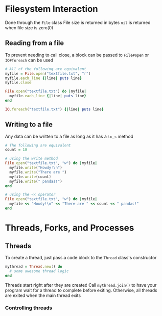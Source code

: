 # Filesystem Interaction
Done through the `File` class
File size is returned in bytes
`nil` is returned when file size is zero(0)
## Reading from a file
To prevent needing to call close, a block can be passed to `File#open` or `IO#foreach` can be used

```ruby
# All of the following are equivalent
myfile = File.open("textfile.txt", "r")
myfile.each_line {|line| puts line}
myfile.close

File.open("textfile.txt") do |myfile|
  myfile.each_line {|line| puts line}
end

IO.foreach("textfile.txt") {|line| puts line}
```
## Writing to a file
Any data can be written to a file as long as it has a `to_s` method

```ruby
# The following are equivalent
count = 10

# using the write method
File.open("textfile.txt", "w") do |myfile|
  myfile.write("Howdy!\n")
  myfile.write("There are ")
  myfile.write(count)
  myfile.write(" pandas!")
end

# using the << operator
File.open("textfile.txt", "w") do |myfile|
  myfile << "Howdy!\n" << "There are " << count << " pandas!"
end
```
# Threads, Forks, and Processes
## Threads
To create a thread, just pass a code block to the `Thread` class's constructor

```ruby
mythread = Thread.new() do
  # some awesome thread logic
end
```
Threads start right after they are created
Call `mythread.join()` to have your program wait for a thread to complete before exiting. Otherwise, all threads are exited when the main thread exits
### Controlling threads
